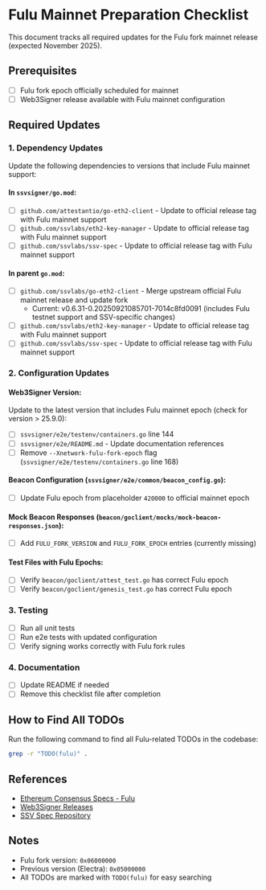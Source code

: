# Fulu Mainnet Preparation Checklist

This document tracks all required updates for the Fulu fork mainnet release (expected November 2025).

## Prerequisites
- [ ] Fulu fork epoch officially scheduled for mainnet
- [ ] Web3Signer release available with Fulu mainnet configuration

## Required Updates

### 1. Dependency Updates
Update the following dependencies to versions that include Fulu mainnet support:

#### In `ssvsigner/go.mod`:
- [ ] `github.com/attestantio/go-eth2-client` - Update to official release tag with Fulu mainnet support
- [ ] `github.com/ssvlabs/eth2-key-manager` - Update to official release tag with Fulu mainnet support
- [ ] `github.com/ssvlabs/ssv-spec` - Update to official release tag with Fulu mainnet support

#### In parent `go.mod`:
- [ ] `github.com/ssvlabs/go-eth2-client` - Merge upstream official Fulu mainnet release and update fork
  - Current: v0.6.31-0.20250921085701-7014c8fd0091 (includes Fulu testnet support and SSV-specific changes)
- [ ] `github.com/ssvlabs/eth2-key-manager` - Update to official release tag with Fulu mainnet support
- [ ] `github.com/ssvlabs/ssv-spec` - Update to official release tag with Fulu mainnet support

### 2. Configuration Updates

#### Web3Signer Version:
Update to the latest version that includes Fulu mainnet epoch (check for version > 25.9.0):
- [ ] `ssvsigner/e2e/testenv/containers.go` line 144
- [ ] `ssvsigner/e2e/README.md` - Update documentation references
- [ ] Remove `--Xnetwork-fulu-fork-epoch` flag (`ssvsigner/e2e/testenv/containers.go` line 168)

#### Beacon Configuration (`ssvsigner/e2e/common/beacon_config.go`):
- [ ] Update Fulu epoch from placeholder `420000` to official mainnet epoch

#### Mock Beacon Responses (`beacon/goclient/mocks/mock-beacon-responses.json`):
- [ ] Add `FULU_FORK_VERSION` and `FULU_FORK_EPOCH` entries (currently missing)

#### Test Files with Fulu Epochs:
- [ ] Verify `beacon/goclient/attest_test.go` has correct Fulu epoch
- [ ] Verify `beacon/goclient/genesis_test.go` has correct Fulu epoch

### 3. Testing
- [ ] Run all unit tests
- [ ] Run e2e tests with updated configuration
- [ ] Verify signing works correctly with Fulu fork rules

### 4. Documentation
- [ ] Update README if needed
- [ ] Remove this checklist file after completion

## How to Find All TODOs
Run the following command to find all Fulu-related TODOs in the codebase:
```bash
grep -r "TODO(fulu)" .
```

## References
- [Ethereum Consensus Specs - Fulu](https://github.com/ethereum/consensus-specs/blob/dev/specs/fulu/)
- [Web3Signer Releases](https://github.com/Consensys/web3signer/releases)
- [SSV Spec Repository](https://github.com/ssvlabs/ssv-spec)

## Notes
- Fulu fork version: `0x06000000`
- Previous version (Electra): `0x05000000`
- All TODOs are marked with `TODO(fulu)` for easy searching